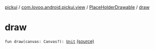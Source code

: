 [pickui](../../index.md) / [com.lovoo.android.pickui.view](../index.md) / [PlaceHolderDrawable](index.md) / [draw](./draw.md)

# draw

`fun draw(canvas: Canvas?): `[`Unit`](https://kotlinlang.org/api/latest/jvm/stdlib/kotlin/-unit/index.html) [(source)](https://github.com/lovoo/android-pickpic/blob/master/pickui/src/main/kotlin/com/lovoo/android/pickui/view/PlaceHolderDrawable.kt#L24)